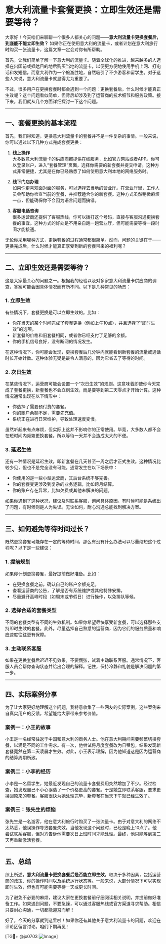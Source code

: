 # 意大利流量卡套餐更换：立即生效还是需要等待？

大家好！今天咱们来聊聊一个很多人都关心的问题——**意大利流量卡更换套餐后，到底能不能立即生效？** 如果你正在使用意大利的流量卡，或者计划在意大利旅行时购买一张流量卡，这篇文章一定会对你有所帮助。

首先，让我们简单了解一下意大利的流量卡。随着全球化的推进，越来越多的人选择在出国前或抵达目的地后购买当地的流量卡，以便更方便地使用手机上网、打电话和发短信。而意大利作为一个旅游胜地，自然吸引了不少游客和留学生。对于这些人来说，意大利流量卡就显得尤为重要了。

不过，很多用户在更换套餐时都会遇到一个问题：更换套餐后，什么时候才能真正生效呢？这个问题看似简单，但背后却涉及到了运营商的技术细节和服务政策。接下来，我们就从几个方面详细探讨一下这个问题。

---

## 一、套餐更换的基本流程

首先，我们得知道，更换意大利流量卡的套餐并不是一件复杂的事情。一般来说，你可以通过以下几种方式完成套餐更换：

1. **线上操作**  
   大多数意大利流量卡的供应商都提供在线服务，比如官方网站或者APP。你可以登录账户，进入“套餐管理”页面，选择你需要的新套餐并提交申请。这种方式非常便捷，尤其是在你已经熟悉了如何使用意大利本地的网络服务时。

2. **线下门店办理**  
   如果你更喜欢面对面的服务，可以选择去当地的营业厅。在营业厅里，工作人员会帮助你检查当前的套餐，并推荐适合你的新套餐。这种方式虽然稍微麻烦一点，但能确保你不会因为语言问题而搞错。

3. **客服电话咨询**  
   很多运营商还提供了客服热线，你可以拨打这个号码，直接与客服沟通更换套餐的事宜。这种方式的好处是不用亲自跑一趟营业厅，但可能需要等待一段时间才能接通。

无论你采用哪种方式，更换套餐的过程通常都很简单。然而，问题的关键在于——更换完成后，什么时候才能真正享受到新的套餐带来的福利呢？

---

## 二、立即生效还是需要等待？

这是大家最关心的问题之一。根据我的经验以及对多家意大利流量卡供应商的调查，答案可能会因具体情况而有所不同。以下是几种常见的场景：

### 1. **立即生效**
有些情况下，套餐更换是可以立即生效的。比如：
- 你在当天的某个时间完成了套餐更换（例如上午10点），并且选择了“即时生效”的选项。
- 新套餐的价格和旧套餐相同，或者你已经支付了足够的余额。
- 你的手机信号良好，没有断网的情况发生。

在这种情况下，你可能会发现，更换套餐后几分钟内就能看到新套餐的流量或通话时长开始计数。这种体验无疑是最令人满意的，因为它省去了等待的时间。

### 2. **次日生效**
在某些情况下，运营商可能会设置一个“次日生效”的规则。这意味着即使你今天完成了套餐更换，新套餐也不会立刻生效，而是要等到第二天零点才开始计算。这种情况通常出现在以下情形中：
- 你选择了需要预付费的套餐。
- 你的账户余额不足，需要先充值。
- 系统正在进行日常维护，导致处理速度变慢。

虽然听起来有点麻烦，但实际上这并不影响你的正常使用。毕竟，大多数人都不会在短时间内频繁更换套餐，所以等待一天并不会造成太大的不便。

### 3. **延迟生效**
还有一种情况是延迟生效，即新套餐在几天甚至一周之后才正式生效。这种情况比较少见，但也不是完全没有可能。通常发生在以下场景中：
- 你使用的是一些小型运营商，其后台系统不够完善。
- 你的套餐变更涉及到复杂的业务逻辑，比如跨月结算。
- 你的账户存在异常，比如欠费或其他未解决的问题。

如果你遇到了这种状况，建议及时联系客服，询问具体原因。有时候可能是系统出了问题，有时候则是人为失误。无论如何，耐心沟通总能找到解决方案。

---

## 三、如何避免等待时间过长？

既然更换套餐可能存在一定的等待时间，那么有没有什么办法可以尽量缩短这个过程呢？以下是一些建议：

### 1. 提前规划
如果你计划更换套餐，最好提前做好准备。比如：
- 在更换套餐之前，确认自己的账户余额充足。
- 查看运营商的公告，了解是否有系统维护或其他特殊安排。
- 尽量避开高峰时段（如周末或节假日）进行操作，以免排队等候。

### 2. 选择合适的套餐类型
不同的套餐类型有不同的生效机制。如果你希望尽快享受新套餐，可以选择那些支持即时生效的套餐。此外，尽量选择自己熟悉的运营商，因为它们的服务质量和响应速度往往更有保障。

### 3. 主动联系客服
如果在更换套餐后迟迟不见效果，不要慌张，试着主动联系客服。通常情况下，客服人员会帮你查询状态并给出合理的解释。记住，保持冷静和礼貌是解决问题的第一步。

---

## 四、实际案例分享

为了让大家更好地理解这个问题，我特意收集了一些网友的实际案例。这些案例来自真实用户的反馈，希望能给大家带来参考价值。

### 案例一：小王的故事
小王是一名经常往返于中国和意大利的商务人士。他在意大利期间需要频繁切换套餐，以满足不同的工作需求。有一次，他尝试将月度套餐改为日租包，结果发现新套餐竟然在第二天凌晨才生效。对此，小王表示理解，因为他知道这是因为运营商的结算周期所致。

### 案例二：小李的经历
小李是一名留学生，她最近发现自己的流量卡套餐费用突然增加了不少。经过检查，她发现自己不小心误选了一个价格更高的套餐。于是她立即联系客服，要求更换回原来的套餐。客服很快为她处理完毕，新套餐在当天下午就已经生效了。

### 案例三：张先生的烦恼
张先生是一名游客，他在意大利旅行时购买了一张流量卡。由于对意大利的网络不太熟悉，他误操作导致套餐失效。当他发现这个问题时，已经是晚上10点了。他尝试联系客服，但对方告诉他需要次日上班时间才能处理。最终，他只能等到第二天再重新激活套餐。

---

## 五、总结

综上所述，**意大利流量卡更换套餐后是否能立即生效**，取决于多种因素，包括运营商的政策、你的操作时间以及系统运行状态等。一般来说，大部分情况下可以实现即时生效，但也有可能需要等待一天或更长时间。

为了避免不必要的麻烦，建议大家在更换套餐前仔细阅读相关说明，并提前做好准备工作。如果遇到问题，不要急躁，可以通过客服热线或官方渠道寻求帮助。相信只要耐心沟通，一切都能迎刃而解！

好了，今天的分享就到这里啦！如果你还有其他关于意大利流量卡的问题，欢迎在评论区留言讨论。咱们下期再见！

[TG💪+ @jx0703 ![Image](https://github.com/user-attachments/assets/dbca1d08-cadb-493c-b0ec-ad6f7a83f270)]